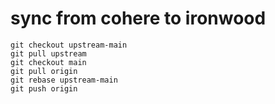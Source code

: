 # sync from cohere to ironwood

```shell
git checkout upstream-main
git pull upstream
git checkout main
git pull origin
git rebase upstream-main
git push origin
```
